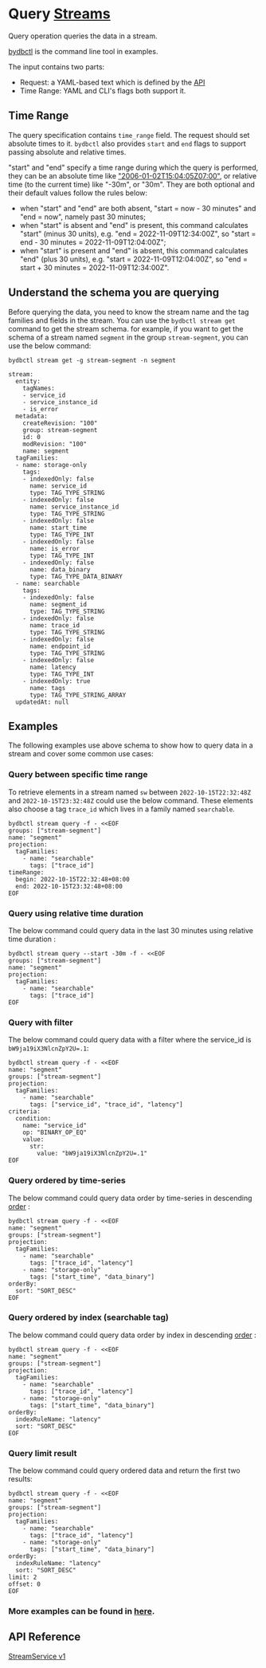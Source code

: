 # Query [Streams](../../../concept/data-model.md#streams)

Query operation queries the data in a stream.

[bydbctl](../bydbctl.md) is the command line tool in examples.

The input contains two parts:

* Request: a YAML-based text which is defined by the [API](#api-reference)
* Time Range: YAML and CLI's flags both support it.

## Time Range

The query specification contains `time_range` field. The request should set absolute times to it.
`bydbctl` also provides `start` and `end` flags to support passing absolute and relative times.

"start" and "end" specify a time range during which the query is performed, they can be an absolute time like ["2006-01-02T15:04:05Z07:00"](https://www.rfc-editor.org/rfc/rfc3339),
or relative time (to the current time) like "-30m", or "30m".
They are both optional and their default values follow the rules below:

* when "start" and "end" are both absent, "start = now - 30 minutes" and "end = now",
  namely past 30 minutes;
* when "start" is absent and "end" is present, this command calculates "start" (minus 30 units),
  e.g. "end = 2022-11-09T12:34:00Z", so "start = end - 30 minutes = 2022-11-09T12:04:00Z";
* when "start" is present and "end" is absent, this command calculates "end" (plus 30 units),
  e.g. "start = 2022-11-09T12:04:00Z", so "end = start + 30 minutes = 2022-11-09T12:34:00Z".


## Understand the schema you are querying
Before querying the data, you need to know the stream name and the tag families and fields in the stream. You can use the `bydbctl stream get` command to get the stream schema.
for example, if you want to get the schema of a stream named `segment` in the group `stream-segment`, you can use the below command:
```shell
bydbctl stream get -g stream-segment -n segment
```
```shell
stream:
  entity:
    tagNames:
    - service_id
    - service_instance_id
    - is_error
  metadata:
    createRevision: "100"
    group: stream-segment
    id: 0
    modRevision: "100"
    name: segment
  tagFamilies:
  - name: storage-only
    tags:
    - indexedOnly: false
      name: service_id
      type: TAG_TYPE_STRING
    - indexedOnly: false
      name: service_instance_id
      type: TAG_TYPE_STRING
    - indexedOnly: false
      name: start_time
      type: TAG_TYPE_INT
    - indexedOnly: false
      name: is_error
      type: TAG_TYPE_INT
    - indexedOnly: false
      name: data_binary
      type: TAG_TYPE_DATA_BINARY
  - name: searchable
    tags:
    - indexedOnly: false
      name: segment_id
      type: TAG_TYPE_STRING
    - indexedOnly: false
      name: trace_id
      type: TAG_TYPE_STRING
    - indexedOnly: false
      name: endpoint_id
      type: TAG_TYPE_STRING
    - indexedOnly: false
      name: latency
      type: TAG_TYPE_INT
    - indexedOnly: true
      name: tags
      type: TAG_TYPE_STRING_ARRAY
  updatedAt: null
```

## Examples
The following examples use above schema to show how to query data in a stream and cover some common use cases:

### Query between specific time range
To retrieve elements in a stream named `sw` between `2022-10-15T22:32:48Z` and `2022-10-15T23:32:48Z` could use the below command. These elements also choose a tag `trace_id` which lives in a family named `searchable`.

```shell
bydbctl stream query -f - <<EOF
groups: ["stream-segment"]
name: "segment"
projection:
  tagFamilies:
    - name: "searchable"
      tags: ["trace_id"]
timeRange:
  begin: 2022-10-15T22:32:48+08:00
  end: 2022-10-15T23:32:48+08:00
EOF
```

### Query using relative time duration
The below command could query data in the last 30 minutes using relative time duration :

```shell
bydbctl stream query --start -30m -f - <<EOF
groups: ["stream-segment"]
name: "segment"
projection:
  tagFamilies:
    - name: "searchable"
      tags: ["trace_id"]
EOF
```

### Query with filter
The below command could query data with a filter where the service_id is `bW9ja19iX3NlcnZpY2U=.1`:

```shell
bydbctl stream query -f - <<EOF
name: "segment"
groups: ["stream-segment"]
projection:
  tagFamilies:
    - name: "searchable"
      tags: ["service_id", "trace_id", "latency"]
criteria:
  condition:
    name: "service_id"
    op: "BINARY_OP_EQ"
    value:
      str:
        value: "bW9ja19iX3NlcnZpY2U=.1"
EOF
```

### Query ordered by time-series
The below command could query data order by time-series in descending [order](../../../api-reference.md#sort) :

```shell
bydbctl stream query -f - <<EOF
name: "segment"
groups: ["stream-segment"]
projection:
  tagFamilies:
    - name: "searchable"
      tags: ["trace_id", "latency"]
    - name: "storage-only"
      tags: ["start_time", "data_binary"]
orderBy:
  sort: "SORT_DESC"
EOF
```

### Query ordered by index (searchable tag)
The below command could query data order by index in descending [order](../../../api-reference.md#sort) :

```shell
bydbctl stream query -f - <<EOF
name: "segment"
groups: ["stream-segment"]
projection:
  tagFamilies:
    - name: "searchable"
      tags: ["trace_id", "latency"]
    - name: "storage-only"
      tags: ["start_time", "data_binary"]
orderBy:
  indexRuleName: "latency"
  sort: "SORT_DESC"
EOF
```

### Query limit result
The below command could query ordered data and return the first two results:

```shell
bydbctl stream query -f - <<EOF
name: "segment"
groups: ["stream-segment"]
projection:
  tagFamilies:
    - name: "searchable"
      tags: ["trace_id", "latency"]
    - name: "storage-only"
      tags: ["start_time", "data_binary"]
orderBy:
  indexRuleName: "latency"
  sort: "SORT_DESC"
limit: 2
offset: 0
EOF
```

### More examples can be found in [here](https://github.com/apache/skywalking-banyandb/tree/main/test/cases/stream/data/input).

## API Reference

[StreamService v1](../../../api-reference.md#streamservice)
